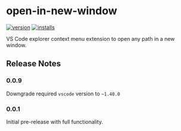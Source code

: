 # open-in-new-window

[![version](https://img.shields.io/vscode-marketplace/v/onatm.open-in-new-window.svg?style=flat-square&label=vscode%20marketplace)](https://marketplace.visualstudio.com/items?itemName=onatm.open-in-new-window)
[![installs](https://img.shields.io/vscode-marketplace/d/onatm.open-in-new-window.svg?style=flat-square)](https://marketplace.visualstudio.com/items?itemName=onatm.open-in-new-window)

VS Code explorer context menu extension to open any path in a new window.

## Release Notes

### 0.0.9

Downgrade required `vscode` version to `~1.40.0`

### 0.0.1

Initial pre-release with full functionality.
